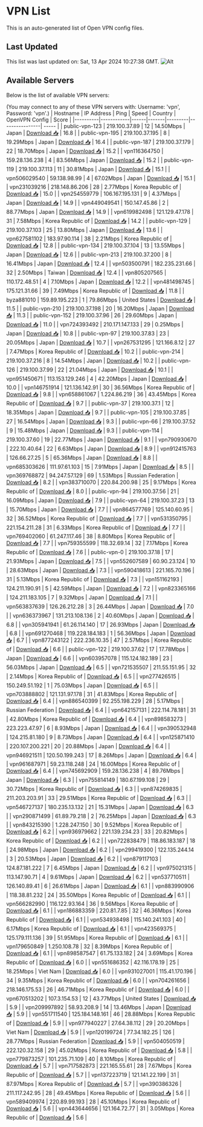 # VPN List

This is an auto-generated list of Open VPN config files.

## Last Updated

This list was last updated on: Sat, 13 Apr 2024 10:27:38 GMT.
![Alt](https://repobeats.axiom.co/api/embed/186b98318ef1479477931607c1ad7d823f12451f.svg "Repobeats analytics image")

## Available Servers

Below is the list of available VPN servers:

(You may connect to any of these VPN servers with: Username: 'vpn', Password: 'vpn'.)
| Hostname | IP Address | Ping | Speed | Country | OpenVPN Config | Score |
|----------|------------|------|-------|---------|----------------| ----- |
| public-vpn-123 | 219.100.37.89 | 12 | 14.50Mbps | Japan | [Download 📥](./configs/server_0_JP.ovpn) | 16.8 |
| public-vpn-195 | 219.100.37.195 | 8 | 19.29Mbps | Japan | [Download 📥](./configs/server_1_JP.ovpn) | 16.4 |
| public-vpn-187 | 219.100.37.179 | 22 | 18.70Mbps | Japan | [Download 📥](./configs/server_2_JP.ovpn) | 15.2 |
| vpn116364750 | 159.28.136.238 | 4 | 83.56Mbps | Japan | [Download 📥](./configs/server_3_JP.ovpn) | 15.2 |
| public-vpn-119 | 219.100.37.113 | 11 | 30.81Mbps | Japan | [Download 📥](./configs/server_4_JP.ovpn) | 15.1 |
| vpn506029540 | 59.138.98.99 | 4 | 67.02Mbps | Japan | [Download 📥](./configs/server_5_JP.ovpn) | 15.1 |
| vpn231039216 | 218.148.86.206 | 28 | 2.77Mbps | Korea Republic of | [Download 📥](./configs/server_6_KR.ovpn) | 15.0 |
| vpn254559779 | 106.167.195.131 | 9 | 4.37Mbps | Japan | [Download 📥](./configs/server_7_JP.ovpn) | 14.9 |
| vpn449049541 | 150.147.45.86 | 2 | 88.77Mbps | Japan | [Download 📥](./configs/server_8_JP.ovpn) | 14.9 |
| vpn619982498 | 121.129.47.178 | 31 | 7.58Mbps | Korea Republic of | [Download 📥](./configs/server_9_KR.ovpn) | 14.2 |
| public-vpn-129 | 219.100.37.103 | 25 | 13.80Mbps | Japan | [Download 📥](./configs/server_10_JP.ovpn) | 13.6 |
| vpn627581102 | 183.97.90.114 | 38 | 2.21Mbps | Korea Republic of | [Download 📥](./configs/server_11_KR.ovpn) | 12.8 |
| public-vpn-134 | 219.100.37.104 | 13 | 13.55Mbps | Japan | [Download 📥](./configs/server_12_JP.ovpn) | 12.6 |
| public-vpn-213 | 219.100.37.200 | 8 | 16.41Mbps | Japan | [Download 📥](./configs/server_13_JP.ovpn) | 12.4 |
| vpn503500791 | 182.235.231.66 | 32 | 2.50Mbps | Taiwan | [Download 📥](./configs/server_14_TW.ovpn) | 12.4 |
| vpn805207565 | 110.172.48.51 | 4 | 7.10Mbps | Japan | [Download 📥](./configs/server_15_JP.ovpn) | 12.2 |
| vpn481498745 | 175.121.31.66 | 39 | 7.49Mbps | Korea Republic of | [Download 📥](./configs/server_16_KR.ovpn) | 11.8 |
| byza881010 | 159.89.195.223 | 1 | 79.86Mbps | United States | [Download 📥](./configs/server_17_US.ovpn) | 11.5 |
| public-vpn-210 | 219.100.37.198 | 20 | 16.20Mbps | Japan | [Download 📥](./configs/server_18_JP.ovpn) | 11.3 |
| public-vpn-152 | 219.100.37.96 | 26 | 29.60Mbps | Japan | [Download 📥](./configs/server_19_JP.ovpn) | 11.0 |
| vpn724393492 | 210.171.147.133 | 29 | 0.25Mbps | Japan | [Download 📥](./configs/server_20_JP.ovpn) | 10.8 |
| public-vpn-97 | 219.100.37.83 | 23 | 20.05Mbps | Japan | [Download 📥](./configs/server_21_JP.ovpn) | 10.7 |
| vpn267531295 | 121.166.8.12 | 27 | 7.47Mbps | Korea Republic of | [Download 📥](./configs/server_22_KR.ovpn) | 10.2 |
| public-vpn-214 | 219.100.37.216 | 8 | 14.54Mbps | Japan | [Download 📥](./configs/server_23_JP.ovpn) | 10.2 |
| public-vpn-126 | 219.100.37.99 | 22 | 21.04Mbps | Japan | [Download 📥](./configs/server_24_JP.ovpn) | 10.1 |
| vpn951450671 | 113.153.129.246 | 4 | 42.20Mbps | Japan | [Download 📥](./configs/server_25_JP.ovpn) | 10.0 |
| vpn146751914 | 121.136.142.91 | 30 | 36.56Mbps | Korea Republic of | [Download 📥](./configs/server_26_KR.ovpn) | 9.8 |
| vpn658861067 | 1.224.86.219 | 36 | 43.45Mbps | Korea Republic of | [Download 📥](./configs/server_27_KR.ovpn) | 9.7 |
| public-vpn-37 | 219.100.37.1 | 12 | 18.35Mbps | Japan | [Download 📥](./configs/server_28_JP.ovpn) | 9.7 |
| public-vpn-105 | 219.100.37.85 | 27 | 16.54Mbps | Japan | [Download 📥](./configs/server_29_JP.ovpn) | 9.3 |
| public-vpn-66 | 219.100.37.52 | 9 | 15.48Mbps | Japan | [Download 📥](./configs/server_30_JP.ovpn) | 9.3 |
| public-vpn-114 | 219.100.37.60 | 19 | 22.77Mbps | Japan | [Download 📥](./configs/server_31_JP.ovpn) | 9.1 |
| vpn790930670 | 222.10.40.64 | 22 | 6.63Mbps | Japan | [Download 📥](./configs/server_32_JP.ovpn) | 8.9 |
| vpn912415763 | 126.66.27.25 | 5 | 65.36Mbps | Japan | [Download 📥](./configs/server_33_JP.ovpn) | 8.8 |
| vpn685303626 | 111.97.61.103 | 15 | 7.91Mbps | Japan | [Download 📥](./configs/server_34_JP.ovpn) | 8.5 |
| vpn369768872 | 94.247.57.129 | 69 | 1.53Mbps | Russian Federation | [Download 📥](./configs/server_35_RU.ovpn) | 8.2 |
| vpn383710070 | 220.84.200.98 | 25 | 9.17Mbps | Korea Republic of | [Download 📥](./configs/server_36_KR.ovpn) | 8.0 |
| public-vpn-94 | 219.100.37.56 | 21 | 16.09Mbps | Japan | [Download 📥](./configs/server_37_JP.ovpn) | 7.9 |
| public-vpn-64 | 219.100.37.23 | 13 | 15.70Mbps | Japan | [Download 📥](./configs/server_38_JP.ovpn) | 7.7 |
| vpn864577769 | 125.140.60.95 | 32 | 36.52Mbps | Korea Republic of | [Download 📥](./configs/server_39_KR.ovpn) | 7.7 |
| vpn531350795 | 221.154.211.28 | 31 | 6.33Mbps | Korea Republic of | [Download 📥](./configs/server_40_KR.ovpn) | 7.7 |
| vpn769402060 | 61.247.117.46 | 38 | 8.80Mbps | Korea Republic of | [Download 📥](./configs/server_41_KR.ovpn) | 7.7 |
| vpn759355599 | 118.32.69.14 | 32 | 7.17Mbps | Korea Republic of | [Download 📥](./configs/server_42_KR.ovpn) | 7.6 |
| public-vpn-0 | 219.100.37.18 | 17 | 21.93Mbps | Japan | [Download 📥](./configs/server_43_JP.ovpn) | 7.5 |
| vpn552607589 | 60.90.23.124 | 10 | 28.63Mbps | Japan | [Download 📥](./configs/server_44_JP.ovpn) | 7.3 |
| vpn590418613 | 221.165.70.196 | 31 | 5.13Mbps | Korea Republic of | [Download 📥](./configs/server_45_KR.ovpn) | 7.3 |
| vpn151162193 | 124.211.190.91 | 5 | 42.59Mbps | Japan | [Download 📥](./configs/server_46_JP.ovpn) | 7.2 |
| vpn823365166 | 124.211.183.105 | 7 | 9.32Mbps | Japan | [Download 📥](./configs/server_47_JP.ovpn) | 7.1 |
| vpn563837639 | 126.26.212.28 | 3 | 26.44Mbps | Japan | [Download 📥](./configs/server_48_JP.ovpn) | 7.0 |
| vpn636373967 | 131.213.108.136 | 2 | 40.60Mbps | Japan | [Download 📥](./configs/server_49_JP.ovpn) | 6.8 |
| vpn305941941 | 61.26.114.140 | 17 | 26.93Mbps | Japan | [Download 📥](./configs/server_50_JP.ovpn) | 6.8 |
| vpn691270468 | 119.228.184.183 | 1 | 56.36Mbps | Japan | [Download 📥](./configs/server_51_JP.ovpn) | 6.7 |
| vpn877243122 | 222.236.10.35 | 47 | 2.57Mbps | Korea Republic of | [Download 📥](./configs/server_52_KR.ovpn) | 6.6 |
| public-vpn-122 | 219.100.37.62 | 17 | 17.78Mbps | Japan | [Download 📥](./configs/server_53_JP.ovpn) | 6.6 |
| vpn603957078 | 115.124.182.189 | 23 | 56.03Mbps | Japan | [Download 📥](./configs/server_54_JP.ovpn) | 6.5 |
| vpn721535507 | 211.55.151.95 | 32 | 2.14Mbps | Korea Republic of | [Download 📥](./configs/server_55_KR.ovpn) | 6.5 |
| vpn277426515 | 150.249.51.192 | 1 | 75.03Mbps | Japan | [Download 📥](./configs/server_56_JP.ovpn) | 6.5 |
| vpn703888802 | 121.131.97.178 | 31 | 41.83Mbps | Korea Republic of | [Download 📥](./configs/server_57_KR.ovpn) | 6.4 |
| vpn886540399 | 92.255.198.229 | 28 | 5.17Mbps | Russian Federation | [Download 📥](./configs/server_58_RU.ovpn) | 6.4 |
| vpn642157131 | 222.114.78.181 | 31 | 42.80Mbps | Korea Republic of | [Download 📥](./configs/server_59_KR.ovpn) | 6.4 |
| vpn898583273 | 223.223.47.97 | 6 | 8.93Mbps | Japan | [Download 📥](./configs/server_60_JP.ovpn) | 6.4 |
| vpn390532948 | 124.215.81.180 | 9 | 8.73Mbps | Japan | [Download 📥](./configs/server_61_JP.ovpn) | 6.4 |
| vpn125871410 | 220.107.200.221 | 20 | 20.88Mbps | Japan | [Download 📥](./configs/server_62_JP.ovpn) | 6.4 |
| vpn946921511 | 120.50.199.243 | 17 | 8.26Mbps | Japan | [Download 📥](./configs/server_63_JP.ovpn) | 6.4 |
| vpn961687971 | 59.23.118.248 | 24 | 16.00Mbps | Korea Republic of | [Download 📥](./configs/server_64_KR.ovpn) | 6.4 |
| vpn745692909 | 159.28.136.238 | 4 | 89.76Mbps | Japan | [Download 📥](./configs/server_65_JP.ovpn) | 6.3 |
| vpn755814149 | 180.67.199.108 | 29 | 30.72Mbps | Korea Republic of | [Download 📥](./configs/server_66_KR.ovpn) | 6.3 |
| vpn874269835 | 211.203.203.91 | 33 | 29.51Mbps | Korea Republic of | [Download 📥](./configs/server_67_KR.ovpn) | 6.3 |
| vpn546727137 | 180.235.13.132 | 21 | 15.31Mbps | Japan | [Download 📥](./configs/server_68_JP.ovpn) | 6.3 |
| vpn290871499 | 61.89.79.218 | 2 | 76.25Mbps | Japan | [Download 📥](./configs/server_69_JP.ovpn) | 6.3 |
| vpn843215390 | 1.228.247.150 | 30 | 9.52Mbps | Korea Republic of | [Download 📥](./configs/server_70_KR.ovpn) | 6.2 |
| vpn936979662 | 221.139.234.23 | 33 | 20.82Mbps | Korea Republic of | [Download 📥](./configs/server_71_KR.ovpn) | 6.2 |
| vpn722838479 | 118.86.183.187 | 18 | 24.98Mbps | Japan | [Download 📥](./configs/server_72_JP.ovpn) | 6.2 |
| vpn299419300 | 122.135.244.14 | 3 | 20.53Mbps | Japan | [Download 📥](./configs/server_73_JP.ovpn) | 6.2 |
| vpn879117103 | 124.87.181.222 | 7 | 6.45Mbps | Japan | [Download 📥](./configs/server_74_JP.ovpn) | 6.2 |
| vpn975021315 | 113.147.90.71 | 4 | 9.61Mbps | Japan | [Download 📥](./configs/server_75_JP.ovpn) | 6.2 |
| vpn537710511 | 126.140.89.41 | 6 | 26.61Mbps | Japan | [Download 📥](./configs/server_76_JP.ovpn) | 6.1 |
| vpn883990906 | 118.38.81.232 | 24 | 35.50Mbps | Korea Republic of | [Download 📥](./configs/server_77_KR.ovpn) | 6.1 |
| vpn566282990 | 116.122.93.164 | 36 | 9.56Mbps | Korea Republic of | [Download 📥](./configs/server_78_KR.ovpn) | 6.1 |
| vpn186883359 | 220.81.7.85 | 32 | 46.36Mbps | Korea Republic of | [Download 📥](./configs/server_79_KR.ovpn) | 6.1 |
| vpn534938498 | 115.140.241.103 | 40 | 6.17Mbps | Korea Republic of | [Download 📥](./configs/server_80_KR.ovpn) | 6.1 |
| vpn423569375 | 125.179.111.136 | 39 | 51.95Mbps | Korea Republic of | [Download 📥](./configs/server_81_KR.ovpn) | 6.1 |
| vpn179650849 | 1.250.108.78 | 32 | 8.39Mbps | Korea Republic of | [Download 📥](./configs/server_82_KR.ovpn) | 6.1 |
| vpn898587547 | 61.75.133.182 | 24 | 3.69Mbps | Korea Republic of | [Download 📥](./configs/server_83_KR.ovpn) | 6.0 |
| vpn551686352 | 42.116.178.19 | 25 | 18.25Mbps | Viet Nam | [Download 📥](./configs/server_84_VN.ovpn) | 6.0 |
| vpn931027001 | 115.41.170.196 | 34 | 9.35Mbps | Korea Republic of | [Download 📥](./configs/server_85_KR.ovpn) | 6.0 |
| vpn704261656 | 218.146.175.53 | 26 | 46.71Mbps | Korea Republic of | [Download 📥](./configs/server_86_KR.ovpn) | 6.0 |
| vpn670513202 | 107.3.154.53 | 12 | 43.77Mbps | United States | [Download 📥](./configs/server_87_US.ovpn) | 5.9 |
| vpn209997892 | 58.93.208.9 | 14 | 13.46Mbps | Japan | [Download 📥](./configs/server_88_JP.ovpn) | 5.9 |
| vpn551711540 | 125.184.148.161 | 46 | 28.88Mbps | Korea Republic of | [Download 📥](./configs/server_89_KR.ovpn) | 5.9 |
| vpn977940227 | 27.64.38.112 | 29 | 20.20Mbps | Viet Nam | [Download 📥](./configs/server_90_VN.ovpn) | 5.9 |
| vpn120199724 | 77.34.182.25 | 126 | 28.77Mbps | Russian Federation | [Download 📥](./configs/server_91_RU.ovpn) | 5.9 |
| vpn504050519 | 222.120.32.158 | 29 | 45.02Mbps | Korea Republic of | [Download 📥](./configs/server_92_KR.ovpn) | 5.8 |
| vpn779873257 | 101.235.71.109 | 40 | 8.10Mbps | Korea Republic of | [Download 📥](./configs/server_93_KR.ovpn) | 5.7 |
| vpn717582873 | 221.165.55.61 | 28 | 7.67Mbps | Korea Republic of | [Download 📥](./configs/server_94_KR.ovpn) | 5.7 |
| vpn137223719 | 121.141.22.199 | 31 | 87.97Mbps | Korea Republic of | [Download 📥](./configs/server_95_KR.ovpn) | 5.7 |
| vpn390386326 | 211.117.242.95 | 28 | 49.45Mbps | Korea Republic of | [Download 📥](./configs/server_96_KR.ovpn) | 5.6 |
| vpn589409974 | 220.89.99.193 | 28 | 45.10Mbps | Korea Republic of | [Download 📥](./configs/server_97_KR.ovpn) | 5.6 |
| vpn443644656 | 121.164.72.77 | 31 | 3.05Mbps | Korea Republic of | [Download 📥](./configs/server_98_KR.ovpn) | 5.6 |
